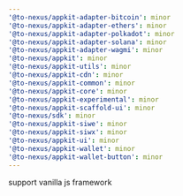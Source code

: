 ```yaml
---
'@to-nexus/appkit-adapter-bitcoin': minor
'@to-nexus/appkit-adapter-ethers': minor
'@to-nexus/appkit-adapter-polkadot': minor
'@to-nexus/appkit-adapter-solana': minor
'@to-nexus/appkit-adapter-wagmi': minor
'@to-nexus/appkit': minor
'@to-nexus/appkit-utils': minor
'@to-nexus/appkit-cdn': minor
'@to-nexus/appkit-common': minor
'@to-nexus/appkit-core': minor
'@to-nexus/appkit-experimental': minor
'@to-nexus/appkit-scaffold-ui': minor
'@to-nexus/sdk': minor
'@to-nexus/appkit-siwe': minor
'@to-nexus/appkit-siwx': minor
'@to-nexus/appkit-ui': minor
'@to-nexus/appkit-wallet': minor
'@to-nexus/appkit-wallet-button': minor
---
```


support vanilla js framework
